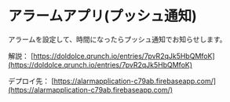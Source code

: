 # アラームアプリ(プッシュ通知)
アラームを設定して、時間になったらプッシュ通知でお知らせします。

解説：
[https://doldolce.qrunch.io/entries/7pvR2qJk5HbQMfoK](https://doldolce.qrunch.io/entries/7pvR2qJk5HbQMfoK)

デプロイ先：
[https://alarmapplication-c79ab.firebaseapp.com/](https://alarmapplication-c79ab.firebaseapp.com/)
